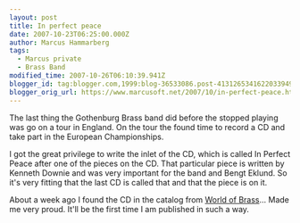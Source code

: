 ```yaml
---
layout: post
title: In perfect peace
date: 2007-10-23T06:25:00.000Z
author: Marcus Hammarberg
tags:
  - Marcus private
  - Brass Band
modified_time: 2007-10-26T06:10:39.941Z
blogger_id: tag:blogger.com,1999:blog-36533086.post-4131265341622033949
blogger_orig_url: https://www.marcusoft.net/2007/10/in-perfect-peace.html
---
```


The last thing the Gothenburg Brass band did before the
stopped playing was go on a tour in England. On the tour the found time
to record a CD and take part in the European Championships.

I got the great privilege to write the inlet of
the CD, which is called In Perfect Peace after one of the pieces on the
CD. That particular piece is written by Kenneth Downie and was
very important for the band and Bengt Eklund. So it's very fitting that the
last CD is called that and that the piece is on it.

About a week ago I found the CD in the catalog from [World of
Brass](http://www.worldofbrass.com/)... Made me very proud. It'll be the
first time I am published in such a way.
